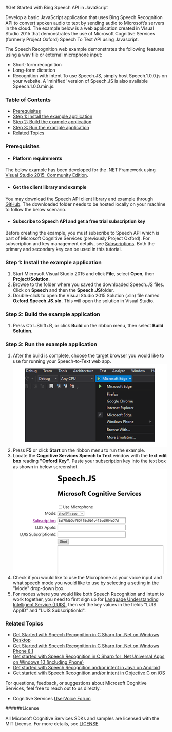 <!-- 
NavPath: Bing Speech API/Get Started with Speech API
LinkLabel: Get started with Speech Recognition and/or intent in JavaScript
Url: Speech-api/documentation/GetStarted/GetStartedJS
Weight: 100
-->

#Get Started with Bing Speech API in JavaScript

Develop a basic JavaScript application that uses Bing Speech Recognition API to convert spoken audio to text by sending audio to Microsoft’s servers in the cloud. The example below is a web application created in Visual Studio 2015 that demonstrates the use of Microsoft Cognitive Services (formerly Project Oxford) Speech To Text API using Javascript.  

The Speech Recognition web example demonstrates the following features using a wav file or external microphone input:
 * Short-form recognition
 * Long-form dictation
 * Recognition with intent
To use Speech.JS, simply host Speech.1.0.0.js on your website. A 'minified' version of Speech.JS is also available Speech.1.0.0.min.js.

### Table of Contents
*	[Prerequisites](#Prerequisites)
*	[Step 1: Install the example application](#Step1)
*	[Step 2: Build the example application](#Step2)
*	[Step 3: Run the example application](#Step3)
*	[Related Topics](#Related)

### <a name="Prerequisites">Prerequisites</a>
* #### Platform requirements
The below example has been developed for the .NET Framework using [Visual Studio 2015, Community Edition](https://www.visualstudio.com/products/visual-studio-community-vs). 

* #### Get the client library and example
You may download the Speech API client library and example through  [GitHub](https://github.com/Microsoft/ProjectOxford-ClientSDK/tree/master/Speech/Speech.JS). The downloaded folder needs to be hosted locally on your machine to follow the below scenario.

* #### Subscribe to Speech API and get a free trial subscription key 
Before creating the example, you must subscribe to Speech API which is part of Microsoft Cognitive Services (previously Project Oxford). For subscription and key management details, see [Subscriptions](https://www.microsoft.com/cognitive-services/en-us/sign-up). Both the primary and secondary key can be used in this tutorial. 

### <a name="Step1">Step 1: Install the example application</a>
1.	Start Microsoft Visual Studio 2015 and click **File**, select **Open**, then **Project/Solution**.
2.	Browse to the folder where you saved the downloaded Speech.JS files. Click on **Speech** and then the **Speech.JS**folder.
3.	Double-click to open the Visual Studio 2015 Solution (.sln) file named **Oxford.Speech.JS.sln**. This will open the solution in Visual Studio.

### <a name="Step2">Step 2: Build the example application</a>
1.	Press Ctrl+Shift+B, or click **Build** on the ribbon menu, then select **Build Solution**.

### <a name="Step3">Step 3: Run the example application</a>
1.	After the build is complete, choose the target browser you would like to use for running your Speech-to-Text web app. 
![Speech choose emulator](../Images/SelectEmulator.png)
2.	Press **F5** or click **Start** on the ribbon menu to run the example.  
3.	Locate the **Cognitive Services Speech to Text** window with the **text edit box** reading **"Oxford Key"**. Paste your subscription key into the text box as shown in below screenshot. 
![Speech Recognition paste in subscription key](../Images/SpeechJS_UI.PNG)
4. Check if you would like to use the Microphone as your voice input and what speech mode you would like to use by selecting a setting in the "Mode" drop-down box.
5. For modes where you would like both Speech Recognition and Intent to work together, you need to first sign up for [Language Understanding Intelligent Service (LUIS)](https://www.luis.ai/), then set the key values in the fields "LUIS AppID" and "LUIS SubscriptionId".

### <a name="Related">Related Topics</a>
* [Get Started with Speech Recognition in C Sharp for .Net on Windows Desktop](GetStartedCSharpDesktop.md) 
* [Get Started with Speech Recognition in C Sharp for .Net on Windows Phone 8.1](GetStartedCSharpWinPhone.md)
* [Get started with Speech Recognition in C Sharp for .Net Universal Apps on Windows 10 (including Phone)](GetStartedCSharpWin10.md) 
* [Get started with Speech Recognition and/or intent in Java on Android](GetStartedJavaAndroid.md)
* [Get started with Speech Recognition and/or intent in Objective C on iOS](Get-Started-ObjectiveC-iOS.md) 


For questions, feedback, or suggestions about Microsoft Cognitive Services, feel free to reach out to us directly.

 * Cognitive Services [UserVoice Forum](https://cognitive.uservoice.com/)

######License

All Microsoft Cognitive Services SDKs and samples are licensed with the MIT License. For more details, see [LICENSE](https://github.com/bhansen3/ProjectOxford-ClientSDK/edit/master/LICENSE.md).

 
